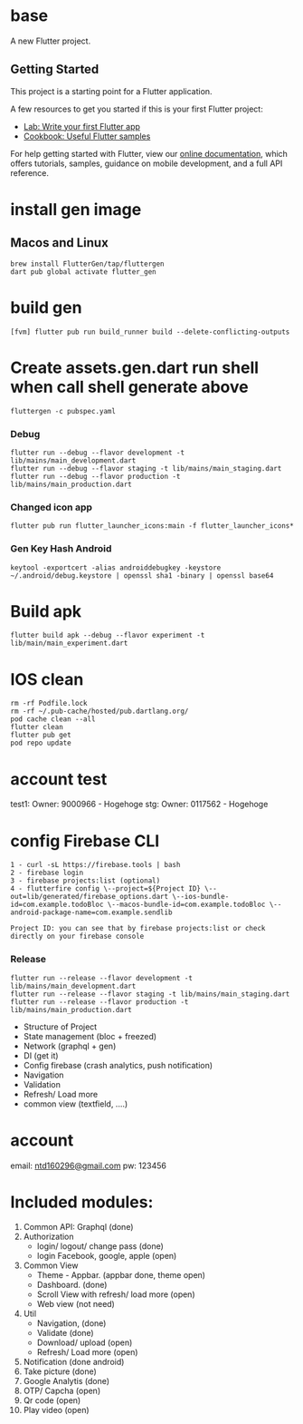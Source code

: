 # base

A new Flutter project.

## Getting Started

This project is a starting point for a Flutter application.

A few resources to get you started if this is your first Flutter project:

- [Lab: Write your first Flutter app](https://flutter.dev/docs/get-started/codelab)
- [Cookbook: Useful Flutter samples](https://flutter.dev/docs/cookbook)

For help getting started with Flutter, view our
[online documentation](https://flutter.dev/docs), which offers tutorials,
samples, guidance on mobile development, and a full API reference.

# install gen image
## Macos and Linux

```shell script
brew install FlutterGen/tap/fluttergen
dart pub global activate flutter_gen
```

# build gen
``` shell script
[fvm] flutter pub run build_runner build --delete-conflicting-outputs
```

# Create assets.gen.dart run shell when call shell generate above
``` shell script
fluttergen -c pubspec.yaml
```

### Debug

```shell script
flutter run --debug --flavor development -t lib/mains/main_development.dart
flutter run --debug --flavor staging -t lib/mains/main_staging.dart
flutter run --debug --flavor production -t lib/mains/main_production.dart
```

### Changed icon app

```shell script
flutter pub run flutter_launcher_icons:main -f flutter_launcher_icons*
```
### Gen Key Hash Android

```shell script
keytool -exportcert -alias androiddebugkey -keystore ~/.android/debug.keystore | openssl sha1 -binary | openssl base64
```

# Build apk
```
flutter build apk --debug --flavor experiment -t lib/main/main_experiment.dart
```

# IOS clean
``` rm -rf Pods
rm -rf Podfile.lock
rm -rf ~/.pub-cache/hosted/pub.dartlang.org/
pod cache clean --all
flutter clean
flutter pub get
pod repo update
```

# account test
test1: Owner:  9000966 - Hogehoge
stg: Owner: 0117562 - Hogehoge

# config Firebase CLI
```
1 - curl -sL https://firebase.tools | bash
2 - firebase login
3 - firebase projects:list (optional)
4 - flutterfire config \--project=${Project ID} \--out=lib/generated/firebase_options.dart \--ios-bundle-id=com.example.todoBloc \--macos-bundle-id=com.example.todoBloc \--android-package-name=com.example.sendlib

Project ID: you can see that by firebase projects:list or check directly on your firebase console
```

### Release

```shell script
flutter run --release --flavor development -t lib/mains/main_development.dart
flutter run --release --flavor staging -t lib/mains/main_staging.dart
flutter run --release --flavor production -t lib/mains/main_production.dart
```

- Structure of Project
- State management (bloc + freezed)
- Network (graphql + gen)
- DI (get it)
- Config firebase (crash analytics, push notification)
- Navigation
- Validation
- Refresh/ Load more
- common view (textfield, ....)

# account
email: ntd160296@gmail.com
pw: 123456

# Included modules:

1. Common API: Graphql (done)
2. Authorization
   - login/ logout/ change pass (done)
   - login Facebook, google, apple (open)
3. Common View
   - Theme - Appbar. (appbar done, theme open)
   - Dashboard. (done)
   - Scroll View with refresh/ load more (open)
   - Web view (not need)
4. Util
   - Navigation, (done)
   - Validate (done)
   - Download/ upload (open)
   - Refresh/ Load more (open)
5. Notification (done android)
6. Take picture (done)
7. Google Analytis (done)
8. OTP/ Capcha (open)
9. Qr code (open)
10. Play video (open)
